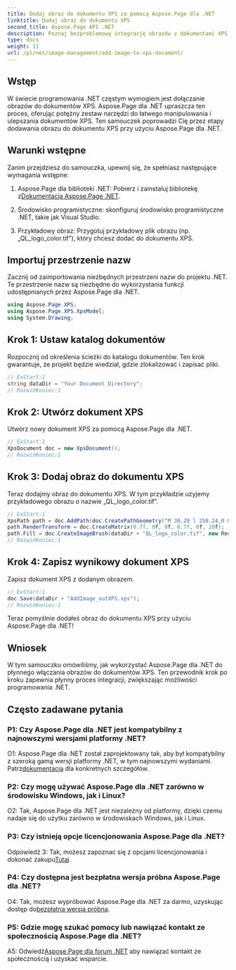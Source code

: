 ```yaml
---
title: Dodaj obraz do dokumentu XPS za pomocą Aspose.Page dla .NET
linktitle: Dodaj obraz do dokumentu XPS
second_title: Aspose.Page API .NET
description: Poznaj bezproblemową integrację obrazów z dokumentami XPS za pomocą Aspose.Page dla .NET. Postępuj zgodnie z naszym przewodnikiem krok po kroku, aby zapewnić płynne programowanie.
type: docs
weight: 11
url: /pl/net/image-management/add-image-to-xps-document/
---
```

## Wstęp

W świecie programowania .NET częstym wymogiem jest dołączanie obrazów do dokumentów XPS. Aspose.Page dla .NET upraszcza ten proces, oferując potężny zestaw narzędzi do łatwego manipulowania i ulepszania dokumentów XPS. Ten samouczek poprowadzi Cię przez etapy dodawania obrazu do dokumentu XPS przy użyciu Aspose.Page dla .NET.

## Warunki wstępne

Zanim przejdziesz do samouczka, upewnij się, że spełniasz następujące wymagania wstępne:

1.  Aspose.Page dla biblioteki .NET: Pobierz i zainstaluj bibliotekę z[Dokumentacja Aspose.Page .NET](https://reference.aspose.com/page/net/).

2. Środowisko programistyczne: skonfiguruj środowisko programistyczne .NET, takie jak Visual Studio.

3. Przykładowy obraz: Przygotuj przykładowy plik obrazu (np. „QL_logo_color.tif”), który chcesz dodać do dokumentu XPS.

## Importuj przestrzenie nazw

Zacznij od zaimportowania niezbędnych przestrzeni nazw do projektu .NET. Te przestrzenie nazw są niezbędne do wykorzystania funkcji udostępnianych przez Aspose.Page dla .NET.

```csharp
using Aspose.Page.XPS;
using Aspose.Page.XPS.XpsModel;
using System.Drawing;
```

## Krok 1: Ustaw katalog dokumentów

Rozpocznij od określenia ścieżki do katalogu dokumentów. Ten krok gwarantuje, że projekt będzie wiedział, gdzie zlokalizować i zapisać pliki.

```csharp
// ExStart:1
string dataDir = "Your Document Directory";
// RozwińKoniec:1
```

## Krok 2: Utwórz dokument XPS

Utwórz nowy dokument XPS za pomocą Aspose.Page dla .NET.

```csharp
// ExStart:1
XpsDocument doc = new XpsDocument();
// RozwińKoniec:1
```

## Krok 3: Dodaj obraz do dokumentu XPS

Teraz dodajmy obraz do dokumentu XPS. W tym przykładzie użyjemy przykładowego obrazu o nazwie „QL_logo_color.tif”.

```csharp
// ExStart:1
XpsPath path = doc.AddPath(doc.CreatePathGeometry("M 30,20 l 258.24,0 0,56.64 -258.24,0 Z"));
path.RenderTransform = doc.CreateMatrix(0.7f, 0f, 0f, 0.7f, 0f, 20f);
path.Fill = doc.CreateImageBrush(dataDir + "QL_logo_color.tif", new RectangleF(0f, 0f, 258.24f, 56.64f), new RectangleF(50f, 20f, 193.68f, 42.48f));
// RozwińKoniec:1
```

## Krok 4: Zapisz wynikowy dokument XPS

Zapisz dokument XPS z dodanym obrazem.

```csharp
// ExStart:1
doc.Save(dataDir + "AddImage_outXPS.xps");
// RozwińKoniec:1
```

Teraz pomyślnie dodałeś obraz do dokumentu XPS przy użyciu Aspose.Page dla .NET!

## Wniosek

W tym samouczku omówiliśmy, jak wykorzystać Aspose.Page dla .NET do płynnego włączania obrazów do dokumentów XPS. Ten przewodnik krok po kroku zapewnia płynny proces integracji, zwiększając możliwości programowania .NET.

## Często zadawane pytania

### P1: Czy Aspose.Page dla .NET jest kompatybilny z najnowszymi wersjami platformy .NET?

 O1: Aspose.Page dla .NET został zaprojektowany tak, aby był kompatybilny z szeroką gamą wersji platformy .NET, w tym najnowszymi wydaniami. Patrz[dokumentacja](https://reference.aspose.com/page/net/) dla konkretnych szczegółów.

### P2: Czy mogę używać Aspose.Page dla .NET zarówno w środowisku Windows, jak i Linux?

O2: Tak, Aspose.Page dla .NET jest niezależny od platformy, dzięki czemu nadaje się do użytku zarówno w środowiskach Windows, jak i Linux.

### P3: Czy istnieją opcje licencjonowania Aspose.Page dla .NET?

 Odpowiedź 3: Tak, możesz zapoznać się z opcjami licencjonowania i dokonać zakupu[Tutaj](https://purchase.aspose.com/buy).

### P4: Czy dostępna jest bezpłatna wersja próbna Aspose.Page dla .NET?

 O4: Tak, możesz wypróbować Aspose.Page dla .NET za darmo, uzyskując dostęp do[bezpłatna wersja próbna](https://releases.aspose.com/).

### P5: Gdzie mogę szukać pomocy lub nawiązać kontakt ze społecznością Aspose.Page dla .NET?

 A5: Odwiedź[Aspose.Page dla forum .NET](https://forum.aspose.com/c/page/39) aby nawiązać kontakt ze społecznością i uzyskać wsparcie.